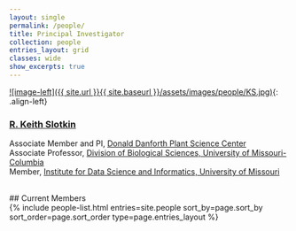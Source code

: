 ```yaml
---
layout: single
permalink: /people/
title: Principal Investigator
collection: people
entries_layout: grid
classes: wide
show_excerpts: true
---
```

[![image-left]({{ site.url }}{{ site.baseurl }}/assets/images/people/KS.jpg)](https://www.danforthcenter.org/our-work/principal-investigators/r-keith-slotkin/){: .align-left}
### [**R. Keith Slotkin**](https://www.danforthcenter.org/our-work/principal-investigators/r-keith-slotkin/)  
Associate Member and PI, [Donald Danforth Plant Science Center](https://www.danforthcenter.org/)  
Associate Professor, [Division of Biological Sciences, University of Missouri-Columbia](https://biology.missouri.edu)  
Member, [Institute for Data Science and Informatics, University of Missouri](https://muidsi.missouri.edu)

<a href="http://scholar.google.com/citations?user={{ author.google.scholar }}" itemprop="sameAs" rel="nofollow noopener noreferrer">
  <i class="fab fa-google" aria-hidden="true"></i></a>
<a href="https://orcid.org/0000-0001-9582-3533" itemprop="sameAs" rel="nofollow noopener noreferrer">
  <i class="fas fa-info-circle" aria-hidden="true" style="color:#ABC953"></i></a>
<a title='Email' href="mailto:kslotkin@danforthcenter.org">
  <i class="fas fa-envelope fa-fw" style="color:#000000"></i></a>
<a title="Twitter" href="https://twitter.com/Slotkin_Lab">
  <i class="fab fa-fw fa-twitter" style="color:#00acee"></i></a>

<br>
## Current Members
<section class="page__content cf">

<div class="entries-{{ page.entries_layout }}">
  {% include people-list.html entries=site.people sort_by=page.sort_by sort_order=page.sort_order type=page.entries_layout %}
</div>
</section>
